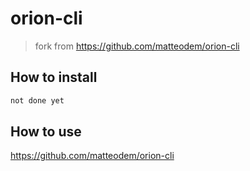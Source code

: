 orion-cli
======

> fork from https://github.com/matteodem/orion-cli


## How to install

```bash
not done yet
```
    
## How to use

https://github.com/matteodem/orion-cli
